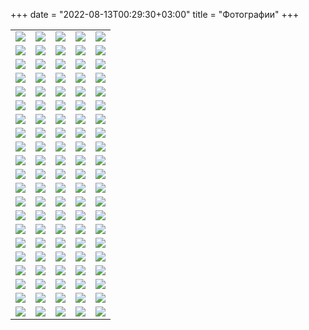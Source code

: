 +++
date = "2022-08-13T00:29:30+03:00"
title = "Фотографии"
+++
<table>

<tr><td><a href="Photos/1.jpg" data-lightbox="conf"><img src="Previews/1.jpg" /></a></td><td><a href="Photos/2.jpg" data-lightbox="conf"><img src="Previews/2.jpg" /></a></td><td><a href="Photos/3.jpg" data-lightbox="conf"><img src="Previews/3.jpg" /></a></td><td><a href="Photos/4.jpg" data-lightbox="conf"><img src="Previews/4.jpg" /></a></td><td><a href="Photos/5.jpg" data-lightbox="conf"><img src="Previews/5.jpg" /></a></td></tr><tr><td><a href="Photos/6.jpg" data-lightbox="conf"><img src="Previews/6.jpg" /></a></td><td><a href="Photos/7.jpg" data-lightbox="conf"><img src="Previews/7.jpg" /></a></td><td><a href="Photos/8.jpg" data-lightbox="conf"><img src="Previews/8.jpg" /></a></td><td><a href="Photos/9.jpg" data-lightbox="conf"><img src="Previews/9.jpg" /></a></td><td><a href="Photos/10.jpg" data-lightbox="conf"><img src="Previews/10.jpg" /></a></td></tr><tr><td><a href="Photos/11.jpg" data-lightbox="conf"><img src="Previews/11.jpg" /></a></td><td><a href="Photos/12.jpg" data-lightbox="conf"><img src="Previews/12.jpg" /></a></td><td><a href="Photos/13.jpg" data-lightbox="conf"><img src="Previews/13.jpg" /></a></td><td><a href="Photos/14.jpg" data-lightbox="conf"><img src="Previews/14.jpg" /></a></td><td><a href="Photos/15.jpg" data-lightbox="conf"><img src="Previews/15.jpg" /></a></td></tr><tr><td><a href="Photos/16.jpg" data-lightbox="conf"><img src="Previews/16.jpg" /></a></td><td><a href="Photos/17.jpg" data-lightbox="conf"><img src="Previews/17.jpg" /></a></td><td><a href="Photos/18.jpg" data-lightbox="conf"><img src="Previews/18.jpg" /></a></td><td><a href="Photos/19.jpg" data-lightbox="conf"><img src="Previews/19.jpg" /></a></td><td><a href="Photos/20.jpg" data-lightbox="conf"><img src="Previews/20.jpg" /></a></td></tr><tr><td><a href="Photos/21.jpg" data-lightbox="conf"><img src="Previews/21.jpg" /></a></td><td><a href="Photos/22.jpg" data-lightbox="conf"><img src="Previews/22.jpg" /></a></td><td><a href="Photos/23.jpg" data-lightbox="conf"><img src="Previews/23.jpg" /></a></td><td><a href="Photos/24.jpg" data-lightbox="conf"><img src="Previews/24.jpg" /></a></td><td><a href="Photos/25.jpg" data-lightbox="conf"><img src="Previews/25.jpg" /></a></td></tr><tr><td><a href="Photos/26.jpg" data-lightbox="conf"><img src="Previews/26.jpg" /></a></td><td><a href="Photos/27.jpg" data-lightbox="conf"><img src="Previews/27.jpg" /></a></td><td><a href="Photos/28.jpg" data-lightbox="conf"><img src="Previews/28.jpg" /></a></td><td><a href="Photos/29.jpg" data-lightbox="conf"><img src="Previews/29.jpg" /></a></td><td><a href="Photos/30.jpg" data-lightbox="conf"><img src="Previews/30.jpg" /></a></td></tr><tr><td><a href="Photos/31.jpg" data-lightbox="conf"><img src="Previews/31.jpg" /></a></td><td><a href="Photos/32.jpg" data-lightbox="conf"><img src="Previews/32.jpg" /></a></td><td><a href="Photos/33.jpg" data-lightbox="conf"><img src="Previews/33.jpg" /></a></td><td><a href="Photos/34.jpg" data-lightbox="conf"><img src="Previews/34.jpg" /></a></td><td><a href="Photos/35.jpg" data-lightbox="conf"><img src="Previews/35.jpg" /></a></td></tr><tr><td><a href="Photos/36.jpg" data-lightbox="conf"><img src="Previews/36.jpg" /></a></td><td><a href="Photos/37.jpg" data-lightbox="conf"><img src="Previews/37.jpg" /></a></td><td><a href="Photos/38.jpg" data-lightbox="conf"><img src="Previews/38.jpg" /></a></td><td><a href="Photos/39.jpg" data-lightbox="conf"><img src="Previews/39.jpg" /></a></td><td><a href="Photos/40.jpg" data-lightbox="conf"><img src="Previews/40.jpg" /></a></td></tr><tr><td><a href="Photos/41.jpg" data-lightbox="conf"><img src="Previews/41.jpg" /></a></td><td><a href="Photos/42.jpg" data-lightbox="conf"><img src="Previews/42.jpg" /></a></td><td><a href="Photos/43.jpg" data-lightbox="conf"><img src="Previews/43.jpg" /></a></td><td><a href="Photos/44.jpg" data-lightbox="conf"><img src="Previews/44.jpg" /></a></td><td><a href="Photos/45.jpg" data-lightbox="conf"><img src="Previews/45.jpg" /></a></td></tr><tr><td><a href="Photos/46.jpg" data-lightbox="conf"><img src="Previews/46.jpg" /></a></td><td><a href="Photos/47.jpg" data-lightbox="conf"><img src="Previews/47.jpg" /></a></td><td><a href="Photos/48.jpg" data-lightbox="conf"><img src="Previews/48.jpg" /></a></td><td><a href="Photos/49.jpg" data-lightbox="conf"><img src="Previews/49.jpg" /></a></td><td><a href="Photos/50.jpg" data-lightbox="conf"><img src="Previews/50.jpg" /></a></td></tr><tr><td><a href="Photos/51.jpg" data-lightbox="conf"><img src="Previews/51.jpg" /></a></td><td><a href="Photos/52.jpg" data-lightbox="conf"><img src="Previews/52.jpg" /></a></td><td><a href="Photos/53.jpg" data-lightbox="conf"><img src="Previews/53.jpg" /></a></td><td><a href="Photos/54.jpg" data-lightbox="conf"><img src="Previews/54.jpg" /></a></td><td><a href="Photos/55.jpg" data-lightbox="conf"><img src="Previews/55.jpg" /></a></td></tr><tr><td><a href="Photos/56.jpg" data-lightbox="conf"><img src="Previews/56.jpg" /></a></td><td><a href="Photos/57.jpg" data-lightbox="conf"><img src="Previews/57.jpg" /></a></td><td><a href="Photos/58.jpg" data-lightbox="conf"><img src="Previews/58.jpg" /></a></td><td><a href="Photos/59.jpg" data-lightbox="conf"><img src="Previews/59.jpg" /></a></td><td><a href="Photos/60.jpg" data-lightbox="conf"><img src="Previews/60.jpg" /></a></td></tr><tr><td><a href="Photos/61.jpg" data-lightbox="conf"><img src="Previews/61.jpg" /></a></td><td><a href="Photos/62.jpg" data-lightbox="conf"><img src="Previews/62.jpg" /></a></td><td><a href="Photos/63.jpg" data-lightbox="conf"><img src="Previews/63.jpg" /></a></td><td><a href="Photos/64.jpg" data-lightbox="conf"><img src="Previews/64.jpg" /></a></td><td><a href="Photos/65.jpg" data-lightbox="conf"><img src="Previews/65.jpg" /></a></td></tr><tr><td><a href="Photos/66.jpg" data-lightbox="conf"><img src="Previews/66.jpg" /></a></td><td><a href="Photos/67.jpg" data-lightbox="conf"><img src="Previews/67.jpg" /></a></td><td><a href="Photos/68.jpg" data-lightbox="conf"><img src="Previews/68.jpg" /></a></td><td><a href="Photos/69.jpg" data-lightbox="conf"><img src="Previews/69.jpg" /></a></td><td><a href="Photos/70.jpg" data-lightbox="conf"><img src="Previews/70.jpg" /></a></td></tr><tr><td><a href="Photos/71.jpg" data-lightbox="conf"><img src="Previews/71.jpg" /></a></td><td><a href="Photos/72.jpg" data-lightbox="conf"><img src="Previews/72.jpg" /></a></td><td><a href="Photos/73.jpg" data-lightbox="conf"><img src="Previews/73.jpg" /></a></td><td><a href="Photos/74.jpg" data-lightbox="conf"><img src="Previews/74.jpg" /></a></td><td><a href="Photos/75.jpg" data-lightbox="conf"><img src="Previews/75.jpg" /></a></td></tr><tr><td><a href="Photos/76.jpg" data-lightbox="conf"><img src="Previews/76.jpg" /></a></td><td><a href="Photos/77.jpg" data-lightbox="conf"><img src="Previews/77.jpg" /></a></td><td><a href="Photos/78.jpg" data-lightbox="conf"><img src="Previews/78.jpg" /></a></td><td><a href="Photos/79.jpg" data-lightbox="conf"><img src="Previews/79.jpg" /></a></td><td><a href="Photos/80.jpg" data-lightbox="conf"><img src="Previews/80.jpg" /></a></td></tr><tr><td><a href="Photos/81.jpg" data-lightbox="conf"><img src="Previews/81.jpg" /></a></td><td><a href="Photos/82.jpg" data-lightbox="conf"><img src="Previews/82.jpg" /></a></td><td><a href="Photos/83.jpg" data-lightbox="conf"><img src="Previews/83.jpg" /></a></td><td><a href="Photos/84.jpg" data-lightbox="conf"><img src="Previews/84.jpg" /></a></td><td><a href="Photos/85.jpg" data-lightbox="conf"><img src="Previews/85.jpg" /></a></td></tr><tr><td><a href="Photos/86.jpg" data-lightbox="conf"><img src="Previews/86.jpg" /></a></td><td><a href="Photos/87.jpg" data-lightbox="conf"><img src="Previews/87.jpg" /></a></td><td><a href="Photos/88.jpg" data-lightbox="conf"><img src="Previews/88.jpg" /></a></td><td><a href="Photos/89.jpg" data-lightbox="conf"><img src="Previews/89.jpg" /></a></td><td><a href="Photos/90.jpg" data-lightbox="conf"><img src="Previews/90.jpg" /></a></td></tr><tr><td><a href="Photos/91.jpg" data-lightbox="conf"><img src="Previews/91.jpg" /></a></td><td><a href="Photos/92.jpg" data-lightbox="conf"><img src="Previews/92.jpg" /></a></td><td><a href="Photos/93.jpg" data-lightbox="conf"><img src="Previews/93.jpg" /></a></td><td><a href="Photos/94.jpg" data-lightbox="conf"><img src="Previews/94.jpg" /></a></td><td><a href="Photos/95.jpg" data-lightbox="conf"><img src="Previews/95.jpg" /></a></td></tr><tr><td><a href="Photos/96.jpg" data-lightbox="conf"><img src="Previews/96.jpg" /></a></td><td><a href="Photos/97.jpg" data-lightbox="conf"><img src="Previews/97.jpg" /></a></td><td><a href="Photos/98.jpg" data-lightbox="conf"><img src="Previews/98.jpg" /></a></td><td><a href="Photos/99.jpg" data-lightbox="conf"><img src="Previews/99.jpg" /></a></td><td><a href="Photos/100.jpg" data-lightbox="conf"><img src="Previews/100.jpg" /></a></td></tr><tr><td><a href="Photos/101.jpg" data-lightbox="conf"><img src="Previews/101.jpg" /></a></td><td><a href="Photos/102.jpg" data-lightbox="conf"><img src="Previews/102.jpg" /></a></td><td><a href="Photos/103.jpg" data-lightbox="conf"><img src="Previews/103.jpg" /></a></td><td><a href="Photos/104.jpg" data-lightbox="conf"><img src="Previews/104.jpg" /></a></td><td><a href="Photos/105.jpg" data-lightbox="conf"><img src="Previews/105.jpg" /></a></td></tr>
</table>
